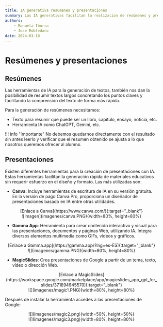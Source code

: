 ```yaml
--- 
title: IA generativa resumenes y presentaciones
summary: Las IA generativas facilitan la realizacion de resúmenes y presentaciones. Utilizar esta herramientas como un asistente, agilizan muchas tareas. En educación, podemos encontrar fuentes de inspiración para el planteamiento de todo tipo de tareas.
authors:
    - Manuela Iborra
    - Jose Robledano
date: 2024-03-18
---
```

# Resúmenes y presentaciones

## **Resúmenes**

Las herramientas de IA para la generación de textos, también nos dan la posibilidad de resumir textos largos concretando los puntos claves y facilitando la comprensión del texto de forma más rápida.

Para la generación de resúmenes necesitamos:

- Texto para resumir que puede ser un libro, capítulo, ensayo, noticia, etc.
- Herramienta IA como ChatGPT, Gemini, etc.

!!! info "Importante"
    No debemos quedarnos directamente con el resultado sin antes leerlo y verificar que el resumen obtenido se ajusta a lo que nosotros queremos ofrecer al alumno.


## **Presentaciones**

Existen diferentes herramientas para la creación de presentaciones con IA. Estas herramientas facilitan la generación rápida de materiales educativos sin requerir esfuerzo en el diseño y formato. Las más utilizadas son:

- **Canva**: Incluye herramientas de escritura de IA en su versión gratuita. En la versión de pago Canva Pro, proporciona un diseñador de presentaciones basado en IA entre otras utilidades.



<center>[Enlace a Canva](https://www.canva.com/){:target="_blank"}</center>



<center>![imagen](imagenes/canva.PNG){width=80%, height=80%}</center>





- **Gamma App**: Herramienta para crear contenido interactivo y visual para las presentaciones, documentos y páginas Web, utilizando IA. Integra diversos elementos multimedia como GIFs, vídeos y gráficos.





<center>[Enlace a Gamma.app](https://gamma.app/?lng=es-ES){:target="_blank"}</center>

<center>![](imagenes/gamma.PNG){width=80%, height=80%}</center>


- **MagicSlides**: Crea presentaciones de Google a partir de un tema, texto, vídeo o dirección Web.

<center>[Enlace a MagicSlides](https://workspace.google.com/marketplace/app/magicslides_app_gpt_for_slides/371894645570){:target="_blank"}</center>

<center>![](imagenes/magic1.PNG){width=80%, height=80%}</center>

Después de instalar la herramienta accedes a las presentaciones de Google:


<center>![](imagenes/magic2.png){width=50%, height=50%}</center>



<center>![](imagenes/magic3.png){width=80%, height=80%}</center>

